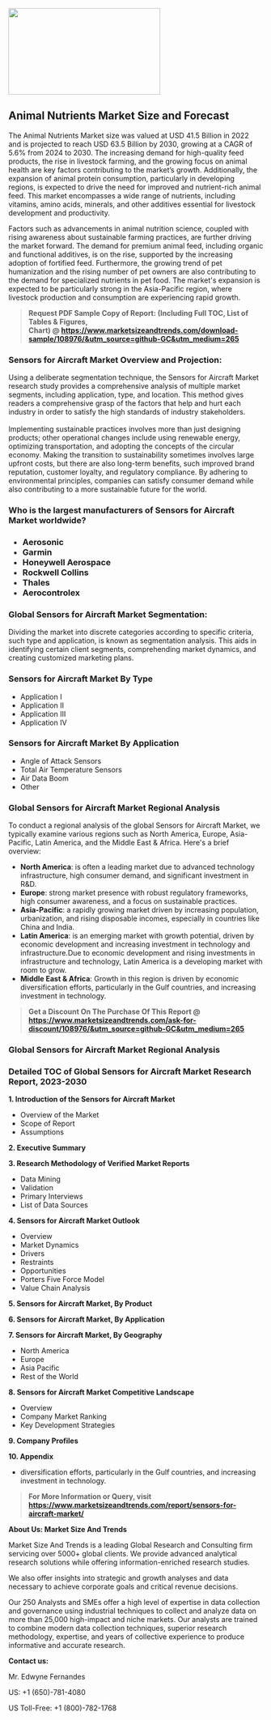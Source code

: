 <p><img class="alignnone size-medium wp-image-20088" src="https://ffe5etoiles.com/wp-content/uploads/2024/12/MST1-300x171.png" alt="" width="300" height="171" /></p><h2>Animal Nutrients Market Size and Forecast</h2><p>The Animal Nutrients Market size was valued at USD 41.5 Billion in 2022 and is projected to reach USD 63.5 Billion by 2030, growing at a CAGR of 5.6% from 2024 to 2030. The increasing demand for high-quality feed products, the rise in livestock farming, and the growing focus on animal health are key factors contributing to the market’s growth. Additionally, the expansion of animal protein consumption, particularly in developing regions, is expected to drive the need for improved and nutrient-rich animal feed. This market encompasses a wide range of nutrients, including vitamins, amino acids, minerals, and other additives essential for livestock development and productivity.</p><p>Factors such as advancements in animal nutrition science, coupled with rising awareness about sustainable farming practices, are further driving the market forward. The demand for premium animal feed, including organic and functional additives, is on the rise, supported by the increasing adoption of fortified feed. Furthermore, the growing trend of pet humanization and the rising number of pet owners are also contributing to the demand for specialized nutrients in pet food. The market's expansion is expected to be particularly strong in the Asia-Pacific region, where livestock production and consumption are experiencing rapid growth.</p></p><blockquote id="" class=""><strong>Request PDF Sample Copy of Report: (Including Full TOC, List of Tables &amp; Figures, Chart)&nbsp;@&nbsp;<strong><a href="https://www.marketsizeandtrends.com/download-sample/108976/&utm_source=github-GC&utm_medium=265" target="_blank">https://www.marketsizeandtrends.com/download-sample/108976/&utm_source=github-GC&utm_medium=265</a></strong></strong></blockquote><h3 id="" class="">Sensors for Aircraft Market&nbsp;Overview and Projection:</h3><p id="" class="">Using a deliberate segmentation technique, the Sensors for Aircraft Market research study provides a comprehensive analysis of multiple market segments, including application, type, and location. This method gives readers a comprehensive grasp of the factors that help and hurt each industry in order to satisfy the high standards of industry stakeholders. <br /> <br />Implementing sustainable practices involves more than just designing products; other operational changes include using renewable energy, optimizing transportation, and adopting the concepts of the circular economy. Making the transition to sustainability sometimes involves large upfront costs, but there are also long-term benefits, such improved brand reputation, customer loyalty, and regulatory compliance. By adhering to environmental principles, companies can satisfy consumer demand while also contributing to a more sustainable future for the world.</p><h3 id="" class="">Who is the largest manufacturers of&nbsp;Sensors for Aircraft Market worldwide?</h3><h3 class=""><p><ul><li>Aerosonic </li><li> Garmin </li><li> Honeywell Aerospace </li><li> Rockwell Collins </li><li> Thales </li><li> Aerocontrolex</li></ul></p></h3><h3 id="" class="">Global&nbsp;Sensors for Aircraft Market Segmentation:</h3><p id="" class="">Dividing the market into discrete categories according to specific criteria, such type and application, is known as segmentation analysis. This aids in identifying certain client segments, comprehending market dynamics, and creating customized marketing plans.</p><h3 id="" class="">Sensors for Aircraft Market&nbsp;By Type</h3><p><p><ul><li>Application I</li><li> Application II</li><li> Application III</li><li> Application IV</p></li></ul></p></p><h3 id="" class="">Sensors for Aircraft Market&nbsp;By Application</h3><p class=""><p><ul><li>Angle of Attack Sensors</li><li> Total Air Temperature Sensors</li><li> Air Data Boom</li><li> Other</li></ul></p></p><h3 id="" class="">Global Sensors for Aircraft Market Regional Analysis</h3><p id="" class="">To conduct a regional analysis of the global Sensors for Aircraft Market, we typically examine various regions such as North America, Europe, Asia-Pacific, Latin America, and the Middle East &amp; Africa. Here's a brief overview:</p><ul><li><strong>North America</strong>: is often a leading market due to advanced technology infrastructure, high consumer demand, and significant investment in R&amp;D.</li><li><strong>Europe</strong>: strong market presence with robust regulatory frameworks, high consumer awareness, and a focus on sustainable practices.</li><li><strong>Asia-Pacific</strong>: a rapidly growing market driven by increasing population, urbanization, and rising disposable incomes, especially in countries like China and India.</li><li><strong>Latin America</strong>: is an emerging market with growth potential, driven by economic development and increasing investment in technology and infrastructure.Due to economic development and rising investments in infrastructure and technology, Latin America is a developing market with room to grow.</li><li><strong>Middle East &amp; Africa</strong>: Growth in this region is driven by economic diversification efforts, particularly in the Gulf countries, and increasing investment in technology.</li></ul><blockquote id="" class=""><strong>Get a Discount On The Purchase Of This Report @ <strong><a href="https://www.marketsizeandtrends.com/ask-for-discount/108976/&utm_source=github-GC&utm_medium=265" target="_blank">https://www.marketsizeandtrends.com/ask-for-discount/108976/&utm_source=github-GC&utm_medium=265</a></strong></strong></blockquote><h3 id="" class="">Global Sensors for Aircraft Market Regional Analysis</h3><h3 id="" class="">Detailed TOC of Global Sensors for Aircraft Market Research Report, 2023-2030</h3><p id="" class=""><strong>1. Introduction of the Sensors for Aircraft Market</strong></p><ul><li>Overview of the Market</li><li>Scope of Report</li><li>Assumptions</li></ul><p id="" class=""><strong>2. Executive Summary</strong></p><p id="" class=""><strong>3. Research Methodology of Verified Market Reports</strong></p><ul><li>Data Mining</li><li>Validation</li><li>Primary Interviews</li><li>List of Data Sources</li></ul><p id="" class=""><strong>4. Sensors for Aircraft Market Outlook</strong></p><ul><li>Overview</li><li>Market Dynamics</li><li>Drivers</li><li>Restraints</li><li>Opportunities</li><li>Porters Five Force Model</li><li>Value Chain Analysis</li></ul><p id="" class=""><strong>5. Sensors for Aircraft Market, By Product</strong></p><p id="" class=""><strong>6. Sensors for Aircraft Market, By Application</strong></p><p id="" class=""><strong>7. Sensors for Aircraft Market, By Geography</strong></p><ul><li>North America</li><li>Europe</li><li>Asia Pacific</li><li>Rest of the World</li></ul><p id="" class=""><strong>8. Sensors for Aircraft Market Competitive Landscape</strong></p><ul><li>Overview</li><li>Company Market Ranking</li><li>Key Development Strategies</li></ul><p id="" class=""><strong>9. Company Profiles</strong></p><p id="" class=""><strong>10. Appendix</strong></p><ul><li>diversification efforts, particularly in the Gulf countries, and increasing investment in technology.</li></ul><blockquote id="" class=""><strong>For More Information or Query, visit <strong><strong><a href="https://www.marketsizeandtrends.com/report/sensors-for-aircraft-market/" target="_blank">https://www.marketsizeandtrends.com/report/sensors-for-aircraft-market/</a></strong></strong></strong></blockquote><p id="" class=""><strong>About Us: Market Size And Trends</strong></p><p id="" class="">Market Size And Trends is a leading Global Research and Consulting firm servicing over 5000+ global clients. We provide advanced analytical research solutions while offering information-enriched research studies.</p><p id="" class="">We also offer insights into strategic and growth analyses and data necessary to achieve corporate goals and critical revenue decisions.</p><p id="" class="">Our 250 Analysts and SMEs offer a high level of expertise in data collection and governance using industrial techniques to collect and analyze data on more than 25,000 high-impact and niche markets. Our analysts are trained to combine modern data collection techniques, superior research methodology, expertise, and years of collective experience to produce informative and accurate research.</p><p id="" class=""><strong>Contact us:</strong></p><p id="" class="">Mr. Edwyne Fernandes</p><p id="" class="">US: +1 (650)-781-4080</p><p id="" class="">US Toll-Free: +1 (800)-782-1768</p>
